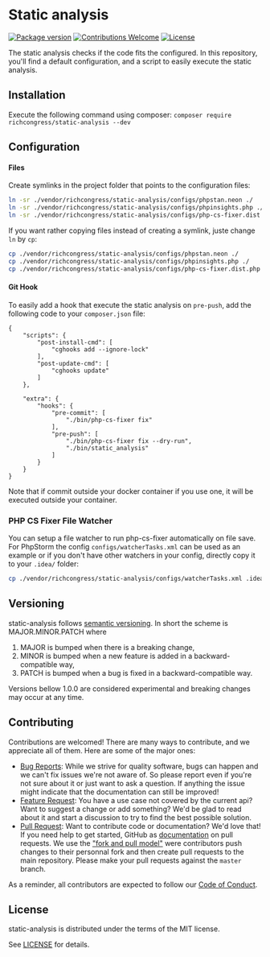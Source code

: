 # Static analysis

[![Package version](https://img.shields.io/packagist/v/richcongress/static-analysis)](https://packagist.org/packages/richcongress/static-analysis)
[![Contributions Welcome](https://img.shields.io/badge/contributions-welcome-brightgreen.svg?style=flat)](https://github.com/richcongress/static-analysis/issues)
[![License](https://img.shields.io/badge/license-MIT-blue.svg)](LICENSE.md)

The static analysis checks if the code fits the configured. In this repository, you'll find a default configuration, and a script to easily execute the static analysis.


## Installation

Execute the following command using composer: `composer require richcongress/static-analysis --dev`


## Configuration

#### Files

Create symlinks in the project folder that points to the configuration files:

```bash
ln -sr ./vendor/richcongress/static-analysis/configs/phpstan.neon ./
ln -sr ./vendor/richcongress/static-analysis/configs/phpinsights.php ./
ln -sr ./vendor/richcongress/static-analysis/configs/php-cs-fixer.dist.php ./.php-cs-fixer.dist.php
```

If you want rather copying files instead of creating a symlink, juste change `ln` by `cp`:

```bash
cp ./vendor/richcongress/static-analysis/configs/phpstan.neon ./
cp ./vendor/richcongress/static-analysis/configs/phpinsights.php ./
cp ./vendor/richcongress/static-analysis/configs/php-cs-fixer.dist.php ./.php-cs-fixer.dist.php
```

#### Git Hook

To easily add a hook that execute the static analysis on `pre-push`, add the following code to your `composer.json` file:

```
{
    "scripts": {
        "post-install-cmd": [
            "cghooks add --ignore-lock"
        ],
        "post-update-cmd": [
            "cghooks update"
        ]
    },

    "extra": {
        "hooks": {
            "pre-commit": [
                "./bin/php-cs-fixer fix"
            ],
            "pre-push": [
                "./bin/php-cs-fixer fix --dry-run",
                "./bin/static_analysis"
            ]
        }
    }
}
```

Note that if commit outside your docker container if you use one, it will be executed outside your container.


### PHP CS Fixer File Watcher

You can setup a file watcher to run php-cs-fixer automatically on file save. For PhpStorm the config `configs/watcherTasks.xml` can be used as an example or if you don't have other watchers in your config, directly copy it to your `.idea/` folder:

```bash
cp ./vendor/richcongress/static-analysis/configs/watcherTasks.xml .idea/
```

## Versioning

static-analysis follows [semantic versioning](https://semver.org/). In short the scheme is MAJOR.MINOR.PATCH where
1. MAJOR is bumped when there is a breaking change,
2. MINOR is bumped when a new feature is added in a backward-compatible way,
3. PATCH is bumped when a bug is fixed in a backward-compatible way.

Versions bellow 1.0.0 are considered experimental and breaking changes may occur at any time.


## Contributing

Contributions are welcomed! There are many ways to contribute, and we appreciate all of them. Here are some of the major ones:

* [Bug Reports](https://github.com/richcongress/static-analysis/issues): While we strive for quality software, bugs can happen and we can't fix issues we're not aware of. So please report even if you're not sure about it or just want to ask a question. If anything the issue might indicate that the documentation can still be improved!
* [Feature Request](https://github.com/richcongress/static-analysis/issues): You have a use case not covered by the current api? Want to suggest a change or add something? We'd be glad to read about it and start a discussion to try to find the best possible solution.
* [Pull Request](https://github.com/richcongress/static-analysis/merge_requests): Want to contribute code or documentation? We'd love that! If you need help to get started, GitHub as [documentation](https://help.github.com/articles/about-pull-requests/) on pull requests. We use the ["fork and pull model"](https://help.github.com/articles/about-collaborative-development-models/) were contributors push changes to their personnal fork and then create pull requests to the main repository. Please make your pull requests against the `master` branch.

As a reminder, all contributors are expected to follow our [Code of Conduct](CODE_OF_CONDUCT.md).


## License

static-analysis is distributed under the terms of the MIT license.

See [LICENSE](LICENSE) for details.
